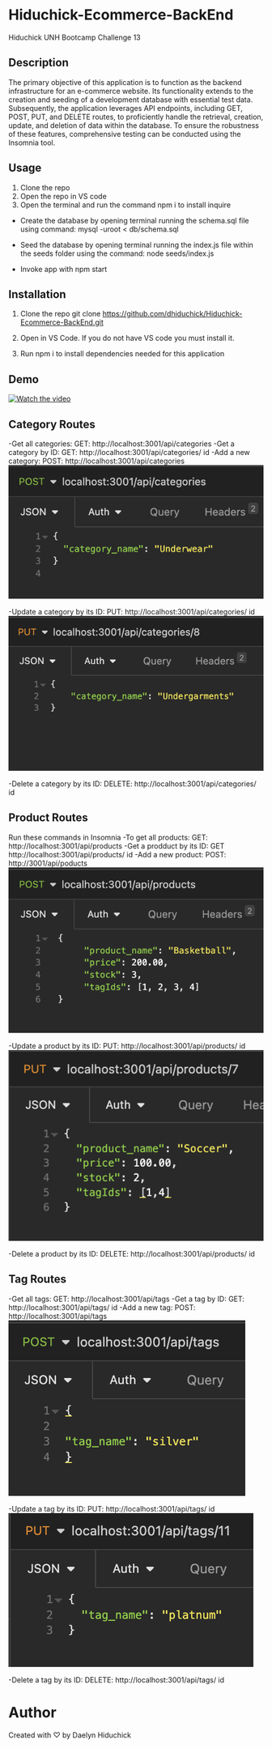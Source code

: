 # Hiduchick-Ecommerce-BackEnd
Hiduchick UNH Bootcamp Challenge 13

## Description 

The primary objective of this application is to function as the backend infrastructure for an e-commerce website. Its functionality extends to the creation and seeding of a development database with essential test data. Subsequently, the application leverages API endpoints, including GET, POST, PUT, and DELETE routes, to proficiently handle the retrieval, creation, update, and deletion of data within the database. To ensure the robustness of these features, comprehensive testing can be conducted using the Insomnia tool.

## Usage
1. Clone the repo 
2. Open the repo in VS code 
3. Open the terminal and run the command npm i to install inquire 
- Create the database by opening terminal running the schema.sql file using command: mysql -uroot < db/schema.sql

- Seed the database by opening terminal running the index.js file within the seeds folder using the command: node seeds/index.js

- Invoke app with npm start

## Installation

1. Clone the repo
   git clone https://github.com/dhiduchick/Hiduchick-Ecommerce-BackEnd.git

2. Open in VS Code. If you do not have VS code you must install it.

3. Run npm i to install dependencies needed for this application 


## Demo
[![Watch the video](./images/video-start-image.png)](https://drive.google.com/file/d/1SA9a5PMkL4Dw93P33a_ZuZ4wFaElFn1M/view)


## Category Routes 
-Get all categories: GET: http://localhost:3001/api/categories
-Get a category by ID: GET: http://localhost:3001/api/categories/ id
-Add a new category: POST: http://localhost:3001/api/categories
![Post Example](./images/C-Categories.png)

-Update a category by its ID: PUT: http://localhost:3001/api/categories/ id
![Put Example](./images/U-categories.png)

-Delete a category by its ID: DELETE: http://localhost:3001/api/categories/ id

## Product Routes 
Run these commands in Insomnia
-To get all products: GET: http://localhost:3001/api/products
-Get a prodduct by its ID: GET http://localhost:3001/api/products/ id
-Add a new product: POST: http://3001/api/poducts
![Post Example](./images/C-products.png)

-Update a product by its ID: PUT: http://localhost:3001/api/products/ id
![Put Example](./images/u-products.png)

-Delete a product by its ID: DELETE: http://localhost:3001/api/products/ id

## Tag Routes 
-Get all tags: GET: http://localhost:3001/api/tags
-Get a tag by ID: GET: http://localhost:3001/api/tags/ id
-Add a new tag: POST: http://localhost:3001/api/tags
![Post Example](./images/c-tags.png)

-Update a tag by its ID: PUT: http://localhost:3001/api/tags/ id
![Put Example](./images/u-tags.png)

-Delete a tag by its ID: DELETE: http://localhost:3001/api/tags/ id

# Author
Created with ♡ by Daelyn Hiduchick
